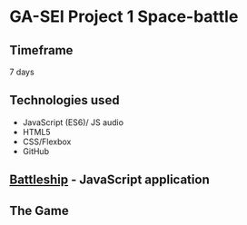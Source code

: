 # GA-SEI Project 1 Space-battle

[battleship]: urltocome
[githubrepo]: urltocome

## Timeframe
7 days

## Technologies used
* JavaScript (ES6)/ JS audio
* HTML5
* CSS/Flexbox
* GitHub

## [Battleship][battleship] - JavaScript application

<!-- links where to find -->

## The Game